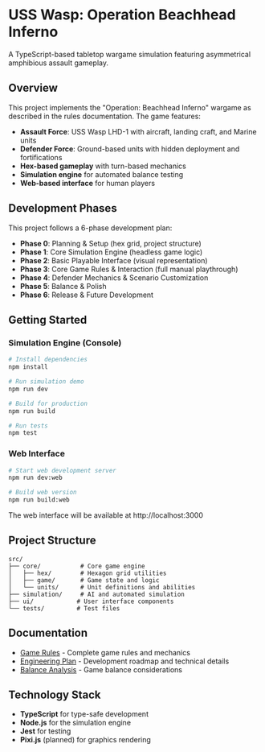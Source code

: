 # USS Wasp: Operation Beachhead Inferno

A TypeScript-based tabletop wargame simulation featuring asymmetrical amphibious assault gameplay.

## Overview

This project implements the "Operation: Beachhead Inferno" wargame as described in the rules documentation. The game features:

- **Assault Force**: USS Wasp LHD-1 with aircraft, landing craft, and Marine units
- **Defender Force**: Ground-based units with hidden deployment and fortifications
- **Hex-based gameplay** with turn-based mechanics
- **Simulation engine** for automated balance testing
- **Web-based interface** for human players

## Development Phases

This project follows a 6-phase development plan:

- **Phase 0**: Planning & Setup (hex grid, project structure)
- **Phase 1**: Core Simulation Engine (headless game logic)
- **Phase 2**: Basic Playable Interface (visual representation)
- **Phase 3**: Core Game Rules & Interaction (full manual playthrough)
- **Phase 4**: Defender Mechanics & Scenario Customization
- **Phase 5**: Balance & Polish
- **Phase 6**: Release & Future Development

## Getting Started

### Simulation Engine (Console)
```bash
# Install dependencies
npm install

# Run simulation demo
npm run dev

# Build for production
npm run build

# Run tests
npm test
```

### Web Interface
```bash
# Start web development server
npm run dev:web

# Build web version
npm run build:web
```

The web interface will be available at http://localhost:3000

## Project Structure

```
src/
├── core/           # Core game engine
│   ├── hex/        # Hexagon grid utilities
│   ├── game/       # Game state and logic
│   └── units/      # Unit definitions and abilities
├── simulation/     # AI and automated simulation
├── ui/            # User interface components
└── tests/         # Test files
```

## Documentation

- [Game Rules](docs/rules.md) - Complete game rules and mechanics
- [Engineering Plan](docs/plan.md) - Development roadmap and technical details
- [Balance Analysis](docs/balance.md) - Game balance considerations

## Technology Stack

- **TypeScript** for type-safe development
- **Node.js** for the simulation engine
- **Jest** for testing
- **Pixi.js** (planned) for graphics rendering